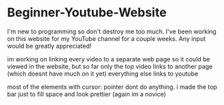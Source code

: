 # Beginner-Youtube-Website
I'm new to programming so don't destroy me too much. I've been working on this website for my YouTube channel for a couple weeks. Any input would be greatly appreciated!  

im working on linking every video to a separate web page so it could be viewed in the website, but so far only the top video links to another page (which doesnt have much on it yet) everything else links to youtube

most of the elements with cursor: pointer dont do anything. i made the top bar just to fill space and look prettier (again im a novice) 
